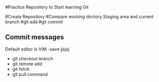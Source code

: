 #Practice Repository to Start learning Git

#Create Repository
#Compare working dirctory Staging area and current branch
#git add
#git commit

## Commit messages

Default editor is VIM
-save
jjsjsj
- git checkout branch
- git remote add
- git fetch
- git pull command
